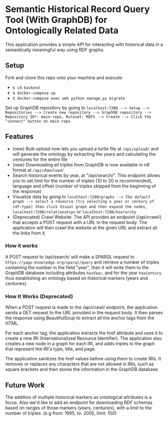 # Semantic Historical Record Query Tool (With GraphDB) for Ontologically Related Data
This application provides a simple API for interacting with historical data in a semantically meaningful way using RDF graphs.

## Setup
Fork and clone this repo onto your machine and execute:        
  -  `$ cd backend`
  -  `$ docker-compose up`
  -  `$ docker-compose exec web python manage.py migrate`

Set up GraphDB repository by going to `localhost:7200 --> Setup --> Repositories --> Create new repository --> GraphDB repository --> Repository ID*: main-repo, Ruleset: RDFS --> Create --> Click the "connect" button on main-repo`

## Features
- (new) Bulk upload now lets you upload a turtle file at `/api/upload/` and will generate the ontology by extracting the years and calculating the centuries for the entire file
- (new) Downloading all triples from GraphDB is now available in rdf format at `/api/download/`
- Search historical events by year, at "/api/search/". This endpoint allows you to set limit for the number of triples (10 to 20 is recommended), language and offset (number of triples skipped from the beginning of the response)
- Visualize data by going to `localhost:7200/graphs --> The default graph --> select a resource (try selecting a year or century of rdf:type) then click Visual graph and then expand the nodes`, `localhost:7200/relationships` or `localhost:7200/hierarchy`
- (Deprecated) Crawl Website: The API provides an endpoint (/api/crawl/) that accepts a POST request with a URL in the request body. The application will then crawl the website at the given URL and extract all the links from it.

### How it works
A POST request to /api/search/ will make a SPARQL request to `https://yago-knowledge.org/sparql/query` and retrieve a number of triples containing the number in the field "year", then it will write them to the GraphDB database including attributes `hasYear`, and for the year `hasCentury` thus establishing an ontology based on historical markers (years and centuries).

### How It Works (Deprecated)
When a POST request is made to the /api/crawl/ endpoint, the application sends a GET request to the URL provided in the request body. It then parses the response using BeautifulSoup to extract all the anchor tags from the HTML.

For each anchor tag, the application extracts the href attribute and uses it to create a new IRI (Internationalized Resource Identifier). The application also creates a new node in a graph for each IRI, and adds triples to the graph that represent the IRI's type, title, and page.

The application sanitizes the href values before using them to create IRIs. It removes or replaces any characters that are not allowed in IRIs, such as square brackets and then stores the information in the GraphDB database.

## Future Work
The addition of multiple historical markers as ontological attributes is a focus. Also we'd like to add an endpoint for downloading RDF schemas based on ranges of those markers (years, centuries), with a limit to the number of triples. (e.g from: 1995, to: 2005, limit: 100)
